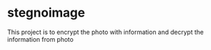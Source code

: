# stegnoimage
This project is to encrypt the photo with information and decrypt the information from photo 
